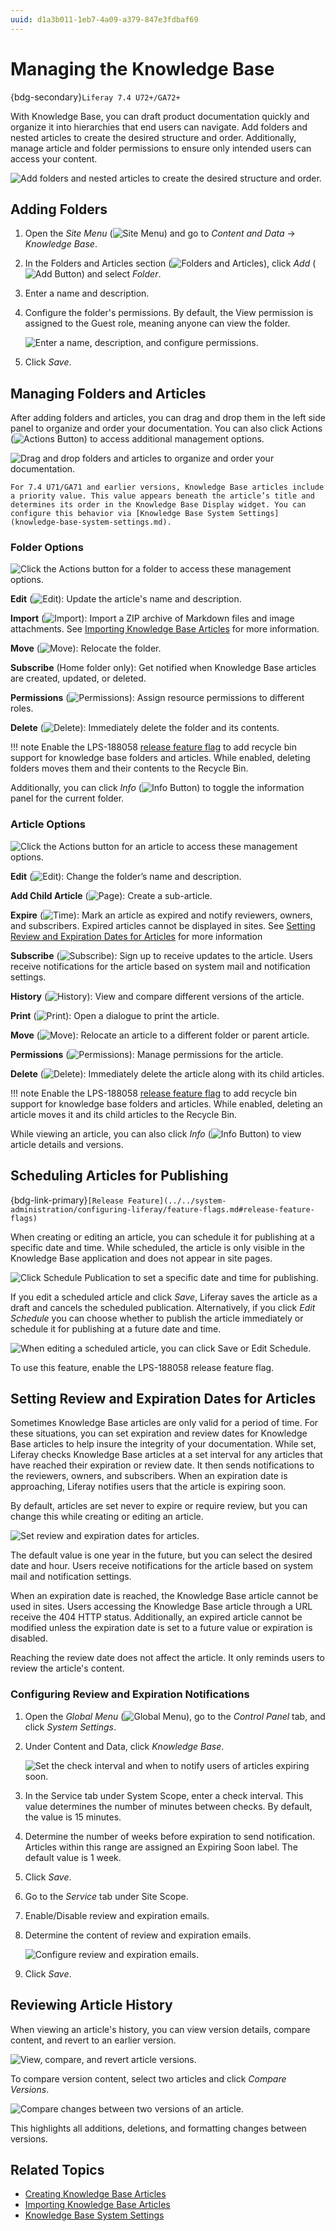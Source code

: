```yaml
---
uuid: d1a3b011-1eb7-4a09-a379-847e3fdbaf69
---
```

# Managing the Knowledge Base

{bdg-secondary}`Liferay 7.4 U72+/GA72+`

With Knowledge Base, you can draft product documentation quickly and organize it into hierarchies that end users can navigate. Add folders and nested articles to create the desired structure and order. Additionally, manage article and folder permissions to ensure only intended users can access your content.

![Add folders and nested articles to create the desired structure and order.](./managing-the-knowledge-base/images/01.png)

## Adding Folders

1. Open the *Site Menu* (![Site Menu](../../images/icon-menu.png)) and go to *Content and Data* &rarr; *Knowledge Base*.

1. In the Folders and Articles section (![Folders and Articles](../../images/icon-pages-tree.png)), click *Add* (![Add Button](../../images/icon-add.png)) and select *Folder*.

1. Enter a name and description.

1. Configure the folder's permissions. By default, the View permission is assigned to the Guest role, meaning anyone can view the folder.

   ![Enter a name, description, and configure permissions.](./managing-the-knowledge-base/images/02.png)

1. Click *Save*.

## Managing Folders and Articles

After adding folders and articles, you can drag and drop them in the left side panel to organize and order your documentation. You can also click Actions (![Actions Button](../../images/icon-actions.png)) to access additional management options.

![Drag and drop folders and articles to organize and order your documentation.](./managing-the-knowledge-base/images/03.png)

```{note}
For 7.4 U71/GA71 and earlier versions, Knowledge Base articles include a priority value. This value appears beneath the article’s title and determines its order in the Knowledge Base Display widget. You can configure this behavior via [Knowledge Base System Settings](knowledge-base-system-settings.md).
```

### Folder Options

![Click the Actions button for a folder to access these management options.](./managing-the-knowledge-base/images/04.png)

**Edit** (![Edit](../../images/icon-edit.png)): Update the article's name and description.

**Import** (![Import](../../images/icon-import.png)): Import a ZIP archive of Markdown files and image attachments. See [Importing Knowledge Base Articles](./importing-knowledge-base-articles.md) for more information.

**Move** (![Move](../../images/icon-move-folder.png)): Relocate the folder.

**Subscribe** (Home folder only): Get notified when Knowledge Base articles are created, updated, or deleted.

**Permissions** (![Permissions](../../images/icon-permissions.png)): Assign resource permissions to different roles.

**Delete** (![Delete](../../images/icon-app-trash.png)): Immediately delete the folder and its contents. 

!!! note 
    Enable the LPS-188058 [release feature flag](../../system-administration/configuring-liferay/feature-flags.md#release-feature-flags) to add recycle bin support for knowledge base folders and articles. While enabled, deleting folders moves them and their contents to the Recycle Bin.

Additionally, you can click *Info* (![Info Button](../../images/icon-information.png)) to toggle the information panel for the current folder.

### Article Options

![Click the Actions button for an article to access these management options.](./managing-the-knowledge-base/images/05.png)

**Edit** (![Edit](../../images/icon-edit.png)): Change the folder’s name and description.

**Add Child Article** (![Page](../../images/icon-document.png)): Create a sub-article.

**Expire** (![Time](../../images/icon-time.png)): Mark an article as expired and notify reviewers, owners, and subscribers. Expired articles cannot be displayed in sites. See [Setting Review and Expiration Dates for Articles](#setting-review-and-expiration-dates-for-articles) for more information

**Subscribe** (![Subscribe](../../images/icon-bell.png)): Sign up to receive updates to the article. Users receive notifications for the article based on system mail and notification settings.

**History** (![History](../../images/icon-date-time.png)): View and compare different versions of the article.

**Print** (![Print](../../images/icon-print.png)): Open a dialogue to print the article.

**Move** (![Move](../../images/icon-move-folder.png)): Relocate an article to a different folder or parent article.

**Permissions** (![Permissions](../../images/icon-permissions.png)): Manage permissions for the article.

**Delete** (![Delete](../../images/icon-app-trash.png)): Immediately delete the article along with its child articles. 

!!! note 
    Enable the LPS-188058 [release feature flag](../../system-administration/configuring-liferay/feature-flags.md#release-feature-flags) to add recycle bin support for knowledge base folders and articles. While enabled, deleting an article moves it and its child articles to the Recycle Bin.

While viewing an article, you can also click *Info* (![Info Button](../../images/icon-information.png)) to view article details and versions.

## Scheduling Articles for Publishing 

{bdg-link-primary}`[Release Feature](../../system-administration/configuring-liferay/feature-flags.md#release-feature-flags)`

When creating or editing an article, you can schedule it for publishing at a specific date and time. While scheduled, the article is only visible in the Knowledge Base application and does not appear in site pages. 

![Click Schedule Publication to set a specific date and time for publishing.](./managing-the-knowledge-base/images/06.png)

If you edit a scheduled article and click *Save*, Liferay saves the article as a draft and cancels the scheduled publication. Alternatively, if you click *Edit Schedule* you can choose whether to publish the article immediately or schedule it for publishing at a future date and time.

![When editing a scheduled article, you can click Save or Edit Schedule.](./managing-the-knowledge-base/images/07.png)

To use this feature, enable the LPS-188058 release feature flag.

## Setting Review and Expiration Dates for Articles

Sometimes Knowledge Base articles are only valid for a period of time. For these situations, you can set expiration and review dates for Knowledge Base articles to help insure the integrity of your documentation. While set, Liferay checks Knowledge Base articles at a set interval for any articles that have reached their expiration or review date. It then sends notifications to the reviewers, owners, and subscribers. When an expiration date is approaching, Liferay notifies users that the article is expiring soon.

By default, articles are set never to expire or require review, but you can change this while creating or editing an article.

![Set review and expiration dates for articles.](./managing-the-knowledge-base/images/08.png)

The default value is one year in the future, but you can select the desired date and hour. Users receive notifications for the article based on system mail and notification settings.

When an expiration date is reached, the Knowledge Base article cannot be used in sites. Users accessing the Knowledge Base article through a URL receive the 404 HTTP status. Additionally, an expired article cannot be modified unless the expiration date is set to a future value or expiration is disabled.

Reaching the review date does not affect the article. It only reminds users to review the article's content.

### Configuring Review and Expiration Notifications

1. Open the *Global Menu* (![Global Menu](../../images/icon-applications-menu.png)), go to the *Control Panel* tab, and click *System Settings*.

1. Under Content and Data, click *Knowledge Base*.

   ![Set the check interval and when to notify users of articles expiring soon. ](./managing-the-knowledge-base/images/09.png)

1. In the Service tab under System Scope, enter a check interval. This value determines the number of minutes between checks. By default, the value is 15 minutes.

1. Determine the number of weeks before expiration to send notification. Articles within this range are assigned an Expiring Soon label. The default value is 1 week.

1. Click *Save*.

1. Go to the *Service* tab under Site Scope.

1. Enable/Disable review and expiration emails.

1. Determine the content of review and expiration emails.

   ![Configure review and expiration emails.](./managing-the-knowledge-base/images/10.png)

1. Click *Save*.

## Reviewing Article History

When viewing an article's history, you can view version details, compare content, and revert to an earlier version.

![View, compare, and revert article versions.](./managing-the-knowledge-base/images/11.png)

To compare version content, select two articles and click *Compare Versions*.

![Compare changes between two versions of an article.](./managing-the-knowledge-base/images/12.png)

This highlights all additions, deletions, and formatting changes between versions.

## Related Topics

* [Creating Knowledge Base Articles](./creating-knowledge-base-articles.md)
* [Importing Knowledge Base Articles](./importing-knowledge-base-articles.md)
* [Knowledge Base System Settings](./knowledge-base-system-settings.md)
